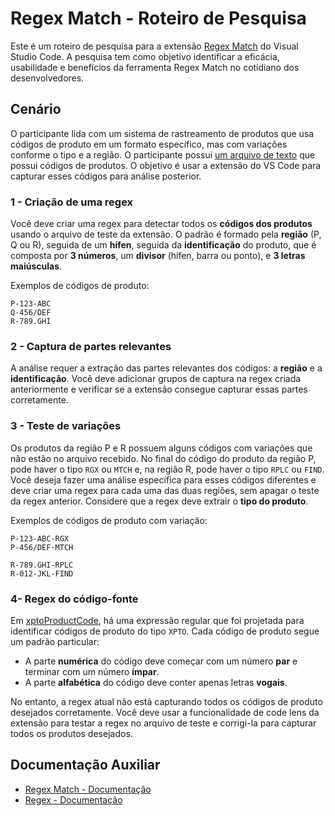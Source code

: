# Regex Match - Roteiro de Pesquisa

Este é um roteiro de pesquisa para a extensão [Regex Match](https://marketplace.visualstudio.com/items?itemName=pedrohenrique-ql.regex-match) do Visual Studio Code. A pesquisa tem como objetivo identificar a eficácia, usabilidade e benefícios da ferramenta Regex Match no cotidiano dos desenvolvedores.

## Cenário

O participante lida com um sistema de rastreamento de produtos que usa códigos de produto em um formato específico, mas com variações conforme o tipo e a região. O participante possui [um arquivo de texto](./product-codes.txt) que possui códigos de produtos. O objetivo é usar a extensão do VS Code para capturar esses códigos para análise posterior.

### 1 - Criação de uma regex

Você deve criar uma regex para detectar todos os **códigos dos produtos** usando o arquivo de teste da extensão. O padrão é formado pela **região** (P, Q ou R), seguida de um **hífen**, seguida da **identificação** do produto, que é composta por **3 números**, um **divisor** (hífen, barra ou ponto), e **3 letras maiúsculas**.

Exemplos de códigos de produto:

```
P-123-ABC
Q-456/DEF
R-789.GHI
```

### 2 - Captura de partes relevantes

A análise requer a extração das partes relevantes dos códigos: a **região** e a **identificação**. Você deve adicionar grupos de captura na regex criada anteriormente e verificar se a extensão consegue capturar essas partes corretamente.

### 3 - Teste de variações

Os produtos da região P e R possuem alguns códigos com variações que não estão no arquivo recebido. No final do código do produto da região P, pode haver o tipo `RGX` ou `MTCH` e, na região R, pode haver o tipo `RPLC` ou `FIND`. Você deseja fazer uma análise específica para esses códigos diferentes e deve criar uma regex para cada uma das duas regiões, sem apagar o teste da regex anterior. Considere que a regex deve extrair o **tipo do produto**.

Exemplos de códigos de produto com variação:

```
P-123-ABC-RGX
P-456/DEF-MTCH

R-789.GHI-RPLC
R-012-JKL-FIND
```

### 4- Regex do código-fonte

Em [xptoProductCode](./src/xptoProductCode.js), há uma expressão regular que foi projetada para identificar códigos de produto do tipo `XPTO`. Cada código de produto segue um padrão particular:

- A parte **numérica** do código deve começar com um número **par** e terminar com um número **ímpar**.
- A parte **alfabética** do código deve conter apenas letras **vogais**.

No entanto, a regex atual não está capturando todos os códigos de produto desejados corretamente. Você deve usar a funcionalidade de code lens da extensão para testar a regex no arquivo de teste e corrigi-la para capturar todos os produtos desejados.

## Documentação Auxiliar

- [Regex Match - Documentação](https://github.com/pedrohenrique-ql/vscode-regex-match/blob/canary/README.md)
- [Regex - Documentação](https://developer.mozilla.org/pt-BR/docs/Web/JavaScript/Guide/Regular_Expressions)
